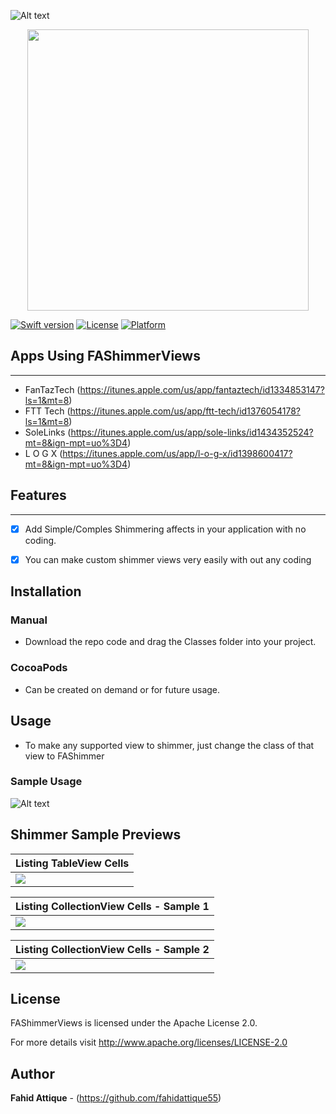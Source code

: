 ![Alt text](https://i.imgur.com/Mye6CCC.png "FAShimmerViews-Image")


<p align="center">
    <a href="https://i.imgur.com/c1ucNEW.gifv">
        <img src="https://i.imgur.com/c1ucNEW.gif" height="450">
    </a>
</p>




[![Swift version](https://img.shields.io/badge/swift-4.2-orange.svg?style=flat.svg)](https://img.shields.io/badge/swift-4.2-orange.svg?style=flat.svg)
[![License](https://img.shields.io/badge/License-MIT-brightgreen.svg?style=flat.svg)](https://img.shields.io/badge/License-MIT-brightgreen.svg?style=flat.svg)
[![Platform](https://img.shields.io/cocoapods/p/FAShimmerViews.svg?style=flat)](http://cocoapods.org/pods/FAShimmerViews)






## Apps Using FAShimmerViews
---

- FanTazTech (https://itunes.apple.com/us/app/fantaztech/id1334853147?ls=1&mt=8)
- FTT Tech (https://itunes.apple.com/us/app/ftt-tech/id1376054178?ls=1&mt=8)
- SoleLinks (https://itunes.apple.com/us/app/sole-links/id1434352524?mt=8&ign-mpt=uo%3D4)
- L O G X (https://itunes.apple.com/us/app/l-o-g-x/id1398600417?mt=8&ign-mpt=uo%3D4)







## Features
---

- [x] Add Simple/Comples Shimmering affects in your application with no coding.
- [x] You can make custom shimmer views very easily with out any coding








## Installation

### Manual

- Download the repo code and drag the Classes folder into your project.



### CocoaPods

- Can be created on demand or for future usage.





## Usage

- To make any supported view to shimmer, just change the class of that view to FAShimmer<Type Of View>

### Sample Usage

![Alt text](https://i.imgur.com/IMZ1Yej.png "FAShimmerViews-Image-Usage")








## Shimmer Sample Previews

| Listing TableView Cells | 
| --- |
| ![](https://i.imgur.com/5a6zyO1.gif) |



| Listing CollectionView Cells - Sample 1 | 
| --- |
| ![](https://i.imgur.com/SDbqm4i.gif) |



| Listing CollectionView Cells - Sample 2 | 
| --- |
| ![](https://i.imgur.com/3wiqT1S.gif) |







## License

FAShimmerViews is licensed under the Apache License 2.0.

For more details visit http://www.apache.org/licenses/LICENSE-2.0









## Author

**Fahid Attique** - (https://github.com/fahidattique55)
